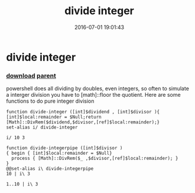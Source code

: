 ﻿---
pid:            6438
parent:         869
children:       
poster:         sdfdsafdsafa
title:          divide integer
date:           2016-07-01 19:01:43
description:    powershell does all dividing by doubles, even integers, so often to simulate a interger division you have to [math]::floor the quotient. Here are some functions to do pure integer division	
format:         posh
---

# divide integer

### [download](6438.ps1) [parent](869.md) 

powershell does all dividing by doubles, even integers, so often to simulate a interger division you have to [math]::floor the quotient. Here are some functions to do pure integer division	

```posh
function divide-integer ([int]$dividend , [int]$divisor ){ [int]$local:remainder = $Null;return [Math]::DivRem($dividend,$divisor,[ref]$local:remainder);}
set-alias i/ divide-integer

i/ 10 3

function divide-integerpipe ([int]$divisor )
{ begin { [int]$local:remainder = $Null}
  process { [Math]::DivRem($_ ,$divisor,[ref]$local:remainder); }
}
@@set-alias i\ divide-integerpipe
10 | i\ 3

1..10 | i\ 3
```
